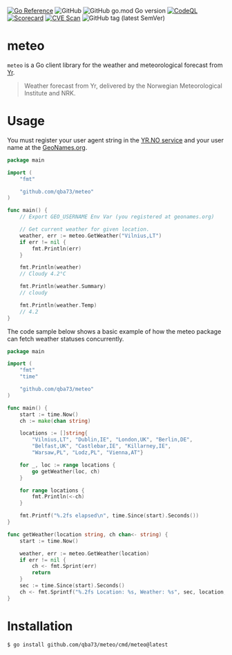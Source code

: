 [![Go Reference](https://pkg.go.dev/badge/github.com/qba73/meteo.svg)](https://pkg.go.dev/github.com/qba73/meteo)
![GitHub](https://img.shields.io/github/license/qba73/meteo)
![GitHub go.mod Go version](https://img.shields.io/github/go-mod/go-version/qba73/meteo)
[![CodeQL](https://github.com/qba73/meteo/actions/workflows/github-code-scanning/codeql/badge.svg)](https://github.com/qba73/meteo/actions/workflows/github-code-scanning/codeql)
[![Scorecard](https://github.com/qba73/meteo/actions/workflows/scorecard.yml/badge.svg)](https://github.com/qba73/meteo/actions/workflows/scorecard.yml)
[![CVE Scan](https://github.com/qba73/meteo/actions/workflows/govulncheck.yml/badge.svg?branch=main)](https://github.com/qba73/meteo/actions/workflows/govulncheck.yml)
![GitHub tag (latest SemVer)](https://img.shields.io/github/v/tag/qba73/meteo)


# meteo

`meteo` is a Go client library for the weather and meteorological forecast from [Yr](https://www.yr.no/en).

> Weather forecast from Yr, delivered by the Norwegian Meteorological Institute and NRK.

# Usage

You must register your user agent string in the [YR.NO service](https://developer.yr.no/doc/TermsOfService/) and your user name at the [GeoNames.org](https://www.geonames.org/login).


```go
package main

import (
	"fmt"

	"github.com/qba73/meteo"
)

func main() {
	// Export GEO_USERNAME Env Var (you registered at geonames.org)

	// Get current weather for given location.
	weather, err := meteo.GetWeather("Vilnius,LT")
	if err != nil {
		fmt.Println(err)
	}

	fmt.Println(weather)
	// Cloudy 4.2°C

	fmt.Println(weather.Summary)
	// cloudy

	fmt.Println(weather.Temp)
	// 4.2
}
```

The code sample below shows a basic example of how the meteo package can fetch weather statuses concurrently.

```go
package main

import (
	"fmt"
	"time"

	"github.com/qba73/meteo"
)

func main() {
	start := time.Now()
	ch := make(chan string)

	locations := []string{
		"Vilnius,LT", "Dublin,IE", "London,UK", "Berlin,DE",
		"Belfast,UK", "Castlebar,IE", "Killarney,IE",
		"Warsaw,PL", "Lodz,PL", "Vienna,AT"}

	for _, loc := range locations {
		go getWeather(loc, ch)
	}

	for range locations {
		fmt.Println(<-ch)
	}

	fmt.Printf("%.2fs elapsed\n", time.Since(start).Seconds())
}

func getWeather(location string, ch chan<- string) {
	start := time.Now()

	weather, err := meteo.GetWeather(location)
	if err != nil {
		ch <- fmt.Sprint(err)
		return
	}
	sec := time.Since(start).Seconds()
	ch <- fmt.Sprintf("%.2fs Location: %s, Weather: %s", sec, location, weather)
}
```

# Installation
```
$ go install github.com/qba73/meteo/cmd/meteo@latest
```
